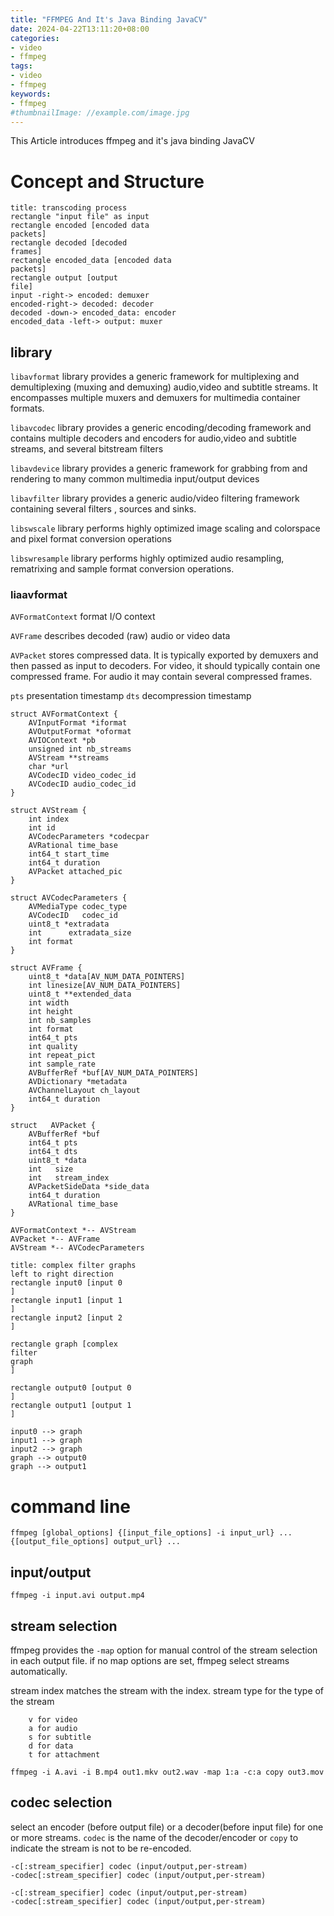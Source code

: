 ```yaml
---
title: "FFMPEG And It's Java Binding JavaCV"
date: 2024-04-22T13:11:20+08:00
categories:
- video
- ffmpeg
tags:
- video
- ffmpeg
keywords:
- ffmpeg
#thumbnailImage: //example.com/image.jpg
---
```

This Article introduces ffmpeg and it's java binding JavaCV

# Concept and Structure


``` plantuml
title: transcoding process
rectangle "input file" as input
rectangle encoded [encoded data
packets]
rectangle decoded [decoded
frames]
rectangle encoded_data [encoded data
packets]
rectangle output [output 
file]
input -right-> encoded: demuxer
encoded-right-> decoded: decoder
decoded -down-> encoded_data: encoder
encoded_data -left-> output: muxer

```

## library

`libavformat` library provides a generic framework for multiplexing and demultiplexing (muxing and demuxing) audio,video and subtitle streams. It encompasses multiple muxers and demuxers for multimedia container formats.

`libavcodec` library provides a generic encoding/decoding framework and contains multiple decoders and encoders for audio,video and subtitle streams, and several bitstream filters

`libavdevice` library provides a generic framework for grabbing from and rendering to many common multimedia input/output devices

`libavfilter` library provides a generic audio/video filtering framework containing several filters , sources and sinks.

`libswscale` library performs highly optimized image scaling and colorspace and pixel format conversion operations

`libswresample` library performs highly optimized audio resampling, rematrixing and sample format conversion operations.


### liaavformat



`AVFormatContext` format I/O context

`AVFrame` describes decoded (raw) audio or video data

`AVPacket` stores compressed data. It is typically exported by demuxers and then passed as input to decoders.
For video, it should typically contain one compressed frame. For audio it may contain several compressed frames.


`pts` presentation timestamp
`dts` decompression timestamp

```plantuml
struct AVFormatContext {
    AVInputFormat *iformat
    AVOutputFormat *oformat
    AVIOContext *pb
    unsigned int nb_streams
    AVStream **streams
    char *url
    AVCodecID video_codec_id
    AVCodecID audio_codec_id
}

struct AVStream {
    int index
    int id
    AVCodecParameters *codecpar
    AVRational time_base
    int64_t start_time
    int64_t duration
    AVPacket attached_pic
}

struct AVCodecParameters {
    AVMediaType codec_type
    AVCodecID   codec_id
    uint8_t *extradata
    int      extradata_size
    int format
}

struct AVFrame {
    uint8_t *data[AV_NUM_DATA_POINTERS]
    int linesize[AV_NUM_DATA_POINTERS]
    uint8_t **extended_data
    int width
    int height
    int nb_samples
    int format
    int64_t pts
    int quality
    int repeat_pict
    int sample_rate
    AVBufferRef *buf[AV_NUM_DATA_POINTERS]
    AVDictionary *metadata
    AVChannelLayout ch_layout
    int64_t duration
}

struct   AVPacket {
    AVBufferRef *buf
    int64_t pts
    int64_t dts
    uint8_t *data
    int   size
    int   stream_index
    AVPacketSideData *side_data
    int64_t duration
    AVRational time_base
}  

AVFormatContext *-- AVStream
AVPacket *-- AVFrame
AVStream *-- AVCodecParameters
```



```plantuml
title: complex filter graphs
left to right direction
rectangle input0 [input 0
]
rectangle input1 [input 1
]
rectangle input2 [input 2
]

rectangle graph [complex
filter
graph
]

rectangle output0 [output 0
]
rectangle output1 [output 1
]

input0 --> graph
input1 --> graph
input2 --> graph
graph --> output0
graph --> output1
```








# command line
```
ffmpeg [global_options] {[input_file_options] -i input_url} ... {[output_file_options] output_url} ...
```



## input/output
```
ffmpeg -i input.avi output.mp4
```



## stream selection
ffmpeg provides the `-map` option for manual control of the stream selection in each output file. if no map options are set, ffmpeg select streams automatically.

stream index matches the stream with the index.
stream type for the type of the stream 
```
    v for video
    a for audio
    s for subtitle
    d for data
    t for attachment
```


```
ffmpeg -i A.avi -i B.mp4 out1.mkv out2.wav -map 1:a -c:a copy out3.mov
```

## codec selection
select an encoder (before output file) or a decoder(before input file) for one or more streams.
`codec` is the name of the decoder/encoder or `copy` to indicate the stream is not to be re-encoded.

```
-c[:stream_specifier] codec (input/output,per-stream)
-codec[:stream_specifier] codec (input/output,per-stream)
```











```
-c[:stream_specifier] codec (input/output,per-stream)
-codec[:stream_specifier] codec (input/output,per-stream) 
```
